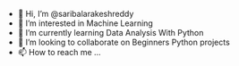 - 👋 Hi, I’m @saribalarakeshreddy
- 👀 I’m interested in Machine Learning
- 🌱 I’m currently learning Data Analysis With Python
- 💞️ I’m looking to collaborate on Beginners Python projects
- 📫 How to reach me ...

<!---
saribalarakeshreddy/saribalarakeshreddy is a ✨ special ✨ repository because its `README.md` (this file) appears on your GitHub profile.
You can click the Preview link to take a look at your changes.
--->
